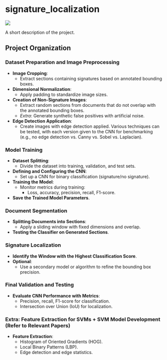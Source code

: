 # signature_localization

<a target="_blank" href="https://cookiecutter-data-science.drivendata.org/">
    <img src="https://img.shields.io/badge/CCDS-Project%20template-328F97?logo=cookiecutter" />
</a>

A short description of the project.

## Project Organization

### Dataset Preparation and Image Preprocessing
* **Image Cropping**:
  * Extract sections containing signatures based on annotated bounding boxes.
* **Dimensional Normalization**:
  * Apply padding to standardize image sizes.
* **Creation of Non-Signature Images**:
  * Extract random sections from documents that do not overlap with the annotated bounding boxes.
  * *Extra*: Generate synthetic false positives with artificial noise.
* **Edge Detection Application**:
  * Create images with edge detection applied. Various techniques can be tested, with each version given to the CNN for benchmarking (e.g., no edge detection vs. Canny vs. Sobel vs. Laplacian).

### Model Training
* **Dataset Splitting**:
  * Divide the dataset into training, validation, and test sets.
* **Defining and Configuring the CNN**:
  * Set up a CNN for binary classification (signature/no signature).
* **Training the Model**:
  * Monitor metrics during training:
    * Loss, accuracy, precision, recall, F1-score.
* **Save the Trained Model Parameters**.

### Document Segmentation
* **Splitting Documents into Sections**:
  * Apply a sliding window with fixed dimensions and overlap.
* **Testing the Classifier on Generated Sections**.

### Signature Localization
* **Identify the Window with the Highest Classification Score**.
* **Optional**:
  * Use a secondary model or algorithm to refine the bounding box precision.

### Final Validation and Testing
* **Evaluate CNN Performance with Metrics**:
  * Precision, recall, F1-score for classification.
  * Intersection over Union (IoU) for localization.

### Extra: Feature Extraction for SVMs + SVM Model Development (Refer to Relevant Papers)
* **Feature Extraction**:
  * Histogram of Oriented Gradients (HOG).
  * Local Binary Patterns (LBP).
  * Edge detection and edge statistics.

